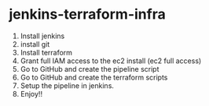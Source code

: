 # jenkins-terraform-infra

1. Install jenkins
2. install git
3. Install terraform
4. Grant full IAM access to the ec2 install (ec2 full access)
5. Go to GitHub and create the pipeline script
6. Go to GitHub and create the terraform scripts
7. Setup the pipeline in jenkins.
8. Enjoy!!

